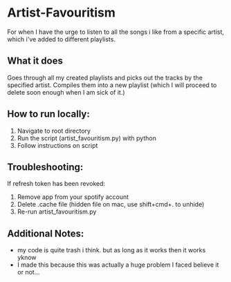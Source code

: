 # Artist-Favouritism
For when I have the urge to listen to all the songs i like from a specific artist, which i've added to different playlists.

## What it does
Goes through all my created playlists and picks out the tracks by the specified artist. Compiles them into a new playlist (which I will proceed to delete soon enough when I am sick of it.)


## How to run locally:
1. Navigate to root directory
2. Run the script (artist_favouritism.py) with python
3. Follow instructions on script


## Troubleshooting:
If refresh token has been revoked:
1. Remove app from your spotify account
2. Delete .cache file (hidden file on mac, use shift+cmd+. to unhide)
3. Re-run artist_favouritism.py


## Additional Notes:
- my code is quite trash i think. but as long as it works then it works yknow
- I made this because this was actually a huge problem I faced believe it or not...
